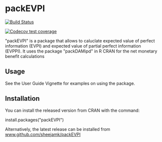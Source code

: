 # packEVPI

<!-- badges: start -->
   [![Build Status](https://travis-ci.org/sheejamk/packEVPI.svg?branch=master)](https://travis-ci.org/sheejamk/packEVPI)
<!-- badges: end -->
<!-- badges: start -->
[![Codecov test coverage](https://codecov.io/gh/sheejamk/packEVPI/branch/master/graph/badge.svg)](https://codecov.io/gh/sheejamk/packEVPI?branch=master)
<!-- badges: end -->

"packEVPI" is a package that allows to caluclate expected value of perfect information (EVPI) and expected value of partial perfect information (EVPPI). It 
uses the package "packDAMipd" in R CRAN for the net monetary benefit calculations

## Usage
See the User Guide Vignette for examples on using the package. 

## Installation
You can install the released version from CRAN with the command:

install.packages("packEVPI")

Alternatively, the latest release can be installed from www.github.com/sheejamk/packEVPI

